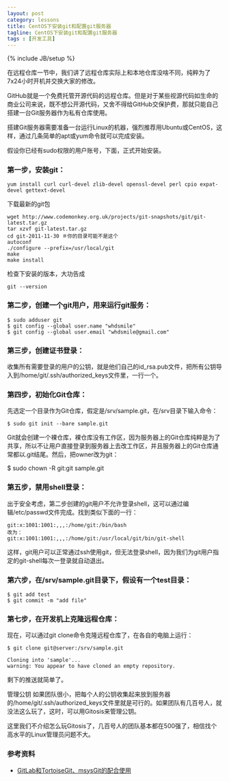 ```yaml
---
layout: post
category: lessons
title: CentOS下安装git和配置git服务器
tagline: CentOS下安装git和配置git服务器
tags : [开发工具]
---
```

{% include JB/setup %}

在远程仓库一节中，我们讲了远程仓库实际上和本地仓库没啥不同，纯粹为了7x24小时开机并交换大家的修改。

GitHub就是一个免费托管开源代码的远程仓库。但是对于某些视源代码如生命的商业公司来说，既不想公开源代码，又舍不得给GitHub交保护费，那就只能自己搭建一台Git服务器作为私有仓库使用。

搭建Git服务器需要准备一台运行Linux的机器，强烈推荐用Ubuntu或CentOS，这样，通过几条简单的apt或yum命令就可以完成安装。

假设你已经有sudo权限的用户账号，下面，正式开始安装。

### 第一步，安装git： ###

	yum install curl curl-devel zlib-devel openssl-devel perl cpio expat-devel gettext-devel

下载最新的git包

	wget http://www.codemonkey.org.uk/projects/git-snapshots/git/git-latest.tar.gz
	tar xzvf git-latest.tar.gz
	cd git-2011-11-30 ＃你的目录可能不是这个
	autoconf
	./configure --prefix=/usr/local/git
	make
	make install

检查下安装的版本，大功告成

	git --version

### 第二步，创建一个git用户，用来运行git服务： ###

	$ sudo adduser git
	$ git config --global user.name "whdsmile"
	$ git config --global user.email "whdsmile@gmail.com"

### 第三步，创建证书登录： ###

收集所有需要登录的用户的公钥，就是他们自己的id_rsa.pub文件，把所有公钥导入到/home/git/.ssh/authorized_keys文件里，一行一个。

### 第四步，初始化Git仓库： ###

先选定一个目录作为Git仓库，假定是/srv/sample.git，在/srv目录下输入命令：

	$ sudo git init --bare sample.git

Git就会创建一个裸仓库，裸仓库没有工作区，因为服务器上的Git仓库纯粹是为了共享，所以不让用户直接登录到服务器上去改工作区，并且服务器上的Git仓库通常都以.git结尾。然后，把owner改为git：

$ sudo chown -R git:git sample.git

### 第五步，禁用shell登录： ###

出于安全考虑，第二步创建的git用户不允许登录shell，这可以通过编辑/etc/passwd文件完成。找到类似下面的一行：

	git:x:1001:1001:,,,:/home/git:/bin/bash
	改为：
	git:x:1001:1001:,,,:/home/git:/usr/local/git/bin/git-shell
这样，git用户可以正常通过ssh使用git，但无法登录shell，因为我们为git用户指定的git-shell每次一登录就自动退出。

### 第六步，在/srv/sample.git目录下，假设有一个test目录： ###

	$ git add test
	$ git commit -m "add file"

### 第七步，在开发机上克隆远程仓库： ###

现在，可以通过git clone命令克隆远程仓库了，在各自的电脑上运行：

	$ git clone git@server:/srv/sample.git

	Cloning into 'sample'...
	warning: You appear to have cloned an empty repository.
剩下的推送就简单了。

管理公钥
如果团队很小，把每个人的公钥收集起来放到服务器的/home/git/.ssh/authorized_keys文件里就是可行的。如果团队有几百号人，就没法这么玩了，这时，可以用Gitosis来管理公钥。

这里我们不介绍怎么玩Gitosis了，几百号人的团队基本都在500强了，相信找个高水平的Linux管理员问题不大。

### 参考资料 ###

- [GitLab和TortoiseGit、msysGit的配合使用](http://clientlab.github.io/lessons/2014/02/22/TortoiseGit-andl-msysGit-for-gitlab/)
